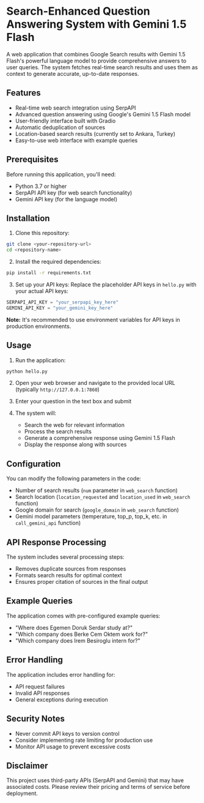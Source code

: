 # Search-Enhanced Question Answering System with Gemini 1.5 Flash

A web application that combines Google Search results with Gemini 1.5 Flash's powerful language model to provide comprehensive answers to user queries. The system fetches real-time search results and uses them as context to generate accurate, up-to-date responses.

## Features

- Real-time web search integration using SerpAPI
- Advanced question answering using Google's Gemini 1.5 Flash model
- User-friendly interface built with Gradio
- Automatic deduplication of sources
- Location-based search results (currently set to Ankara, Turkey)
- Easy-to-use web interface with example queries

## Prerequisites

Before running this application, you'll need:

- Python 3.7 or higher
- SerpAPI API key (for web search functionality)
- Gemini API key (for the language model)

## Installation

1. Clone this repository:
```bash
git clone <your-repository-url>
cd <repository-name>
```

2. Install the required dependencies:
```bash
pip install -r requirements.txt
```

3. Set up your API keys:
Replace the placeholder API keys in `hello.py` with your actual API keys:
```python
SERPAPI_API_KEY = "your_serpapi_key_here"
GEMINI_API_KEY = "your_gemini_key_here"
```

**Note:** It's recommended to use environment variables for API keys in production environments.

## Usage

1. Run the application:
```bash
python hello.py
```

2. Open your web browser and navigate to the provided local URL (typically `http://127.0.0.1:7860`)

3. Enter your question in the text box and submit

4. The system will:
   - Search the web for relevant information
   - Process the search results
   - Generate a comprehensive response using Gemini 1.5 Flash
   - Display the response along with sources

## Configuration

You can modify the following parameters in the code:

- Number of search results (`num` parameter in `web_search` function)
- Search location (`location_requested` and `location_used` in `web_search` function)
- Google domain for search (`google_domain` in `web_search` function)
- Gemini model parameters (temperature, top_p, top_k, etc. in `call_gemini_api` function)

## API Response Processing

The system includes several processing steps:
- Removes duplicate sources from responses
- Formats search results for optimal context
- Ensures proper citation of sources in the final output

## Example Queries

The application comes with pre-configured example queries:
- "Where does Egemen Doruk Serdar study at?"
- "Which company does Berke Cem Oktem work for?"
- "Which company does Irem Besiroglu intern for?"

## Error Handling

The application includes error handling for:
- API request failures
- Invalid API responses
- General exceptions during execution

## Security Notes

- Never commit API keys to version control
- Consider implementing rate limiting for production use
- Monitor API usage to prevent excessive costs

## Disclaimer

This project uses third-party APIs (SerpAPI and Gemini) that may have associated costs. Please review their pricing and terms of service before deployment.
